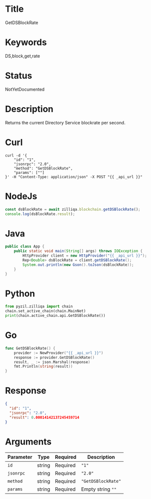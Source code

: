 # Title

GetDSBlockRate

# Keywords

DS,block,get,rate

# Status

NotYetDocumented

# Description

Returns the current Directory Service blockrate per second.

# Curl

```shell
curl -d '{
    "id": "1",
    "jsonrpc": "2.0",
    "method": "GetDSBlockRate",
    "params": [""]
}' -H "Content-Type: application/json" -X POST "{{ _api_url }}"
```

# NodeJs

```js
const dsBlockRate = await zilliqa.blockchain.getDSBlockRate();
console.log(dsBlockRate.result);
```

# Java

```java
public class App {
    public static void main(String[] args) throws IOException {
        HttpProvider client = new HttpProvider("{{ _api_url }}");
        Rep<Double> dsBlockRate = client.getDSBlockRate();
        System.out.println(new Gson().toJson(dsBlockRate));
    }
}
```

# Python

```python
from pyzil.zilliqa import chain
chain.set_active_chain(chain.MainNet)
print(chain.active_chain.api.GetDSBlockRate())
```

# Go

```go
func GetDSBlockRate() {
    provider := NewProvider("{{ _api_url }}")
    response := provider.GetDSBlockRate()
    result, _ := json.Marshal(response)
    fmt.Println(string(result))
}
```

# Response

```json
{
  "id": "1",
  "jsonrpc": "2.0",
  "result": 0.00014142137245459714
}
```

# Arguments

| Parameter | Type   | Required | Description        |
| --------- | ------ | -------- | ------------------ |
| `id`      | string | Required | `"1"`              |
| `jsonrpc` | string | Required | `"2.0"`            |
| `method`  | string | Required | `"GetDSBlockRate"` |
| `params`  | string | Required | Empty string `""`  |
